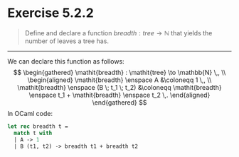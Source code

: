 # Exercise 5.2.2

> Define and declare a function $\mathit{breadth} : \mathit{tree} \to \mathbb{N}$ that yields the number of leaves a tree has.

---

We can declare this function as follows:
$$
  \begin{gathered}
    \mathit{breadth} : \mathit{tree} \to \mathbb{N} \,, \\
    \begin{aligned}
      \mathit{breadth} \enspace A
      &\coloneqq
      1 \,,
      \\
      \mathit{breadth} \enspace (B \; t_1 \; t_2)
      &\coloneqq
      \mathit{breadth} \enspace t_1 + \mathit{breadth} \enspace t_2 \,.
    \end{aligned}
  \end{gathered}
$$
In OCaml code:
```ocaml
let rec breadth t =
  match t with
  | A -> 1
  | B (t1, t2) -> breadth t1 + breadth t2
```
